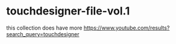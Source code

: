 # touchdesigner-file-vol.1

this collection does have more https://www.youtube.com/results?search_query=touchdesigner
